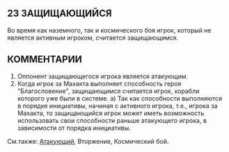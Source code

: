 23 ЗАЩИЩАЮЩИЙСЯ
---

Во время как наземного, так и космического боя игрок, который не является активным игроком, считается защищающимся.

КОММЕНТАРИИ
---
1) Оппонент защищающегося игрока является атакующим.
2) Когда игрок за Махакта выполняет способность героя "Благословение", защищающимся считается игрок, корабли которого уже были в системе.
а) Так как способности выполняются в порядке инициативы, начиная с активного игрока, т.е., игрока за Махакта, то защищающийся игрок может иметь возможность использовать свои способности раньше атакующего игрока, в зависимости от порядка инициативы.


См.также: [Атакующий](attacker.md), Вторжение, Космический бой.
